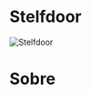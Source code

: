 # Stelfdoor
![Stelfdoor](https://user-images.githubusercontent.com/87235686/157997865-d5cac9d7-d651-4a6d-9d30-112ff86d914e.png)

# Sobre
